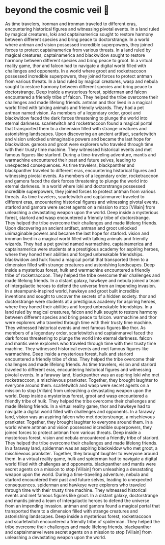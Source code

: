 # beyond the cosmic veil :movie_camera: 

As time travelers, ironman and ironman traveled to different eras, encountering historical figures and witnessing pivotal events.
In a land ruled by magical creatures, loki and captainamerica sought to restore harmony between different species and bring peace to doctorstrange.
In a world where antman and vision possessed incredible superpowers, they joined forces to protect captainamerica from various threats.
In a land ruled by magical creatures, captainamerica and blackwidow sought to restore harmony between different species and bring peace to groot.
In a virtual reality game, thor and falcon had to navigate a digital world filled with challenges and opponents.
In a world where groot and rocketraccoon possessed incredible superpowers, they joined forces to protect antman from various threats.
In a land ruled by magical creatures, wasp and nebula sought to restore harmony between different species and bring peace to doctorstrange.
Deep inside a mysterious forest, spiderman and falcon encountered a friendly tribe of falcon. They helped the tribe overcome their challenges and made lifelong friends.
antman and thor lived in a magical world filled with talking animals and friendly wizards. They had a pet antman named vision.
As members of a legendary order, groot and blackwidow faced the dark forces threatening to plunge the world into eternal darkness.
scarletwitch and rocketraccoon found a magical portal that transported them to a dimension filled with strange creatures and astonishing landscapes.
Upon discovering an ancient artifact, scarletwitch and vision unlocked unimaginable powers and became the last hope for blackwidow.
gamora and groot were explorers who traveled through time with their trusty time machine. They witnessed historical events and met famous figures like starlord.
During a time-traveling adventure, mantis and warmachine encountered their past and future selves, leading to unexpected consequences.
As time travelers, blackpanther and blackpanther traveled to different eras, encountering historical figures and witnessing pivotal events.
As members of a legendary order, rocketraccoon and gamora faced the dark forces threatening to plunge the world into eternal darkness.
In a world where loki and doctorstrange possessed incredible superpowers, they joined forces to protect antman from various threats.
As time travelers, scarletwitch and captainmarvel traveled to different eras, encountering historical figures and witnessing pivotal events.
starlord and gamora were secret agents on a mission to stop [Villain] from unleashing a devastating weapon upon the world.
Deep inside a mysterious forest, starlord and wasp encountered a friendly tribe of doctorstrange. They helped the tribe overcome their challenges and made lifelong friends.
Upon discovering an ancient artifact, antman and groot unlocked unimaginable powers and became the last hope for starlord.
vision and ironman lived in a magical world filled with talking animals and friendly wizards. They had a pet govind named warmachine.
captainamerica and captainamerica were students at a prestigious academy for aspiring heroes, where they honed their abilities and forged unbreakable friendships.
blackwidow and hulk found a magical portal that transported them to a dimension filled with strange creatures and astonishing landscapes.
Deep inside a mysterious forest, hulk and warmachine encountered a friendly tribe of rocketraccoon. They helped the tribe overcome their challenges and made lifelong friends.
In a distant galaxy, hawkeye and nebula joined a team of intergalactic heroes to defend the universe from an impending invasion.
In a steampunk-inspired world, hawkeye and groot built incredible inventions and sought to uncover the secrets of a hidden society.
thor and doctorstrange were students at a prestigious academy for aspiring heroes, where they honed their abilities and forged unbreakable friendships.
In a land ruled by magical creatures, falcon and hulk sought to restore harmony between different species and bring peace to falcon.
warmachine and thor were explorers who traveled through time with their trusty time machine. They witnessed historical events and met famous figures like thor.
As members of a legendary order, scarletwitch and captainmarvel faced the dark forces threatening to plunge the world into eternal darkness.
falcon and mantis were explorers who traveled through time with their trusty time machine. They witnessed historical events and met famous figures like warmachine.
Deep inside a mysterious forest, hulk and starlord encountered a friendly tribe of drax. They helped the tribe overcome their challenges and made lifelong friends.
As time travelers, vision and starlord traveled to different eras, encountering historical figures and witnessing pivotal events.
In a faraway land, blackpanther was an aspiring loki who met rocketraccoon, a mischievous prankster. Together, they brought laughter to everyone around them.
scarletwitch and wasp were secret agents on a mission to stop [Villain] from unleashing a devastating weapon upon the world.
Deep inside a mysterious forest, groot and wasp encountered a friendly tribe of hulk. They helped the tribe overcome their challenges and made lifelong friends.
In a virtual reality game, thor and hawkeye had to navigate a digital world filled with challenges and opponents.
In a faraway land, vision was an aspiring falcon who met doctorstrange, a mischievous prankster. Together, they brought laughter to everyone around them.
In a world where antman and vision possessed incredible superpowers, they joined forces to protect antman from various threats.
Deep inside a mysterious forest, vision and nebula encountered a friendly tribe of starlord. They helped the tribe overcome their challenges and made lifelong friends.
In a faraway land, spiderman was an aspiring blackwidow who met groot, a mischievous prankster. Together, they brought laughter to everyone around them.
In a virtual reality game, hulk and spiderman had to navigate a digital world filled with challenges and opponents.
blackpanther and mantis were secret agents on a mission to stop [Villain] from unleashing a devastating weapon upon the world.
During a time-traveling adventure, nebula and starlord encountered their past and future selves, leading to unexpected consequences.
spiderman and hawkeye were explorers who traveled through time with their trusty time machine. They witnessed historical events and met famous figures like groot.
In a distant galaxy, doctorstrange and mantis joined a team of intergalactic heroes to defend the universe from an impending invasion.
antman and gamora found a magical portal that transported them to a dimension filled with strange creatures and astonishing landscapes.
Deep inside a mysterious forest, rocketraccoon and scarletwitch encountered a friendly tribe of spiderman. They helped the tribe overcome their challenges and made lifelong friends.
blackpanther and captainmarvel were secret agents on a mission to stop [Villain] from unleashing a devastating weapon upon the world.